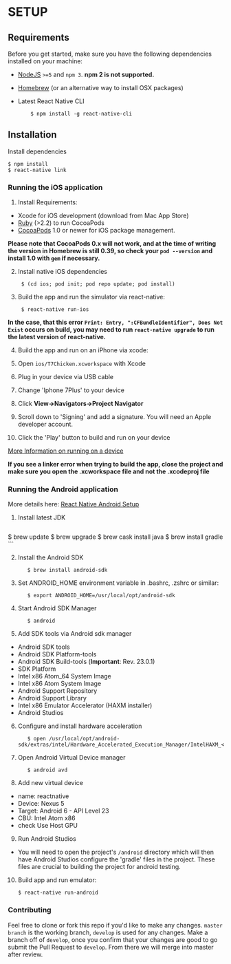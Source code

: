 SETUP
=====

## Requirements

Before you get started, make sure you have the following dependencies installed on your machine:

- [NodeJS](https://nodejs.org) `>=5` and `npm 3`. **npm 2 is not supported.**
- [Homebrew](http://brew.sh/) (or an alternative way to install OSX packages)
- Latest React Native CLI

          $ npm install -g react-native-cli

## Installation

Install dependencies

    $ npm install
    $ react-native link

### Running the iOS application

1. Install Requirements:

  - Xcode for iOS development (download from Mac App Store)
  - [Ruby](https://www.ruby-lang.org) (>2.2) to run CocoaPods
  - [CocoaPods](https://cocoapods.org/) 1.0 or newer for iOS package management.

**Please note that CocoaPods 0.x will not work, and at the time of writing the version in Homebrew is still 0.39, so check your `pod --version` and install 1.0 with `gem` if necessary.**

2. Install native iOS dependencies

        $ (cd ios; pod init; pod repo update; pod install)

3. Build the app and run the simulator via react-native:

        $ react-native run-ios

**In the case, that this error `Print: Entry, ":CFBundleIdentifier", Does Not Exist` occurs on build, you may need to run `react-native upgrade` to run the latest version of react-native.**

4. Build the app and run on an iPhone via xcode:

1. Open `ios/T7Chicken.xcworkspace` with Xcode
2. Plug in your device via USB cable
3. Change 'Iphone 7Plus' to your device
4. Click **View->Navigators->Project Navigator**
5. Scroll down to 'Signing' and add a signature. You will need an Apple developer account.
6. Click the 'Play' button to build and run on your device

[More Information on running on a device](https://developer.apple.com/library/content/documentation/IDEs/Conceptual/AppDistributionGuide/LaunchingYourApponDevices/LaunchingYourApponDevices.html)

**If you see a linker error when trying to build the app, close the project and make sure you open the .xcworkspace file and not the .xcodeproj file**

### Running the Android application

More details here: [React Native Android Setup](https://facebook.github.io/react-native/docs/android-setup.html)

1. Install latest JDK

    ```
$ brew update
$ brew upgrade
$ brew cask install java
$ brew install gradle
    ```

2. Install the Android SDK

          $ brew install android-sdk

3. Set ANDROID_HOME environment variable in .bashrc, .zshrc or similar:

          $ export ANDROID_HOME=/usr/local/opt/android-sdk

4. Start Android SDK Manager

          $ android

5. Add SDK tools via Android sdk manager

  - Android SDK tools
  - Android SDK Platform-tools
  - Android SDK Build-tools (**Important**: Rev. 23.0.1)
  - SDK Platform
  - Intel x86 Atom_64 System Image
  - Intel x86 Atom System Image
  - Android Support Repository
  - Android Support Library
  - Intel x86 Emulator Accelerator (HAXM installer)
  - Android Studios

6. Configure and install hardware acceleration

          $ open /usr/local/opt/android-sdk/extras/intel/Hardware_Accelerated_Execution_Manager/IntelHAXM_<version>.dmg

7. Open Android Virtual Device manager

          $ android avd

8. Add new virtual device

  - name: reactnative
  - Device: Nexus 5
  - Target: Android 6 - API Level 23
  - CBU: Intel Atom x86
  - check Use Host GPU

9. Run Android Studios

  - You will need to open the project's `/android` directory which will then have Android Studios configure the 'gradle' files in the project. These files are crucial to building the project for android testing.

10. Build app and run emulator:

        $ react-native run-android

### Contributing
Feel free to clone or fork this repo if you'd like to make any changes. `master branch` is the working branch, `develop` is used for any changes. Make a branch off of `develop`, once you confirm that your changes are good to go submit the Pull Request to `develop`. From there we will merge into master after review.
